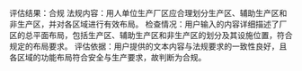 评估结果：合规
法规内容：用人单位生产厂区应合理划分生产区、辅助生产区和非生产区，并对各区域进行有效布局。
检查情况：用户输入的内容详细描述了厂区的总平面布局，包括生产区、辅助生产区和非生产区的划分及其设施位置，符合规定的布局要求。
评估依据：用户提供的文本内容与法规要求的一致性良好，且各区域的功能布局符合安全与生产要求，故判断为合规。